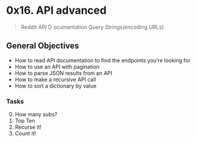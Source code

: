 # 0x16. API advanced
> Reddit API D ocumentation
> Query Strings(encoding URLs)

## General Objectives
* How to read API documentation to find the endpoints you’re looking for
* How to use an API with pagination
* How to parse JSON results from an API
* How to make a recursive API call
* How to sort a dictionary by value

### Tasks
0. How many subs?
1. Top Ten
2. Recurse it!
3. Count it!
